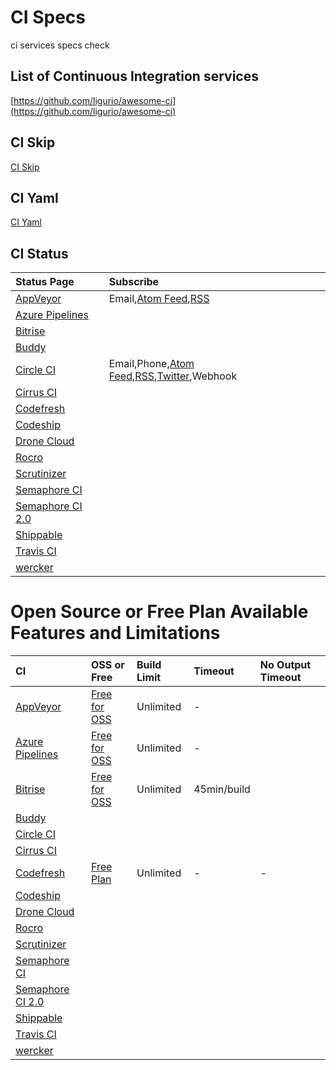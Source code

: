 # CI Specs

ci services specs check

## List of Continuous Integration services

[https://github.com/ligurio/awesome-ci](https://github.com/ligurio/awesome-ci) 

## CI Skip

[CI Skip](https://github.com/srz-zumix/ci-skip)

## CI Yaml

[CI Yaml](https://github.com/srz-zumix/ci-yaml)

## CI Status

|Status Page|Subscribe|
|:--|:--|
|[AppVeyor](https://status.appveyor.com/#)|Email,[Atom Feed](https://status.appveyor.com/history.atom),[RSS](https://status.appveyor.com/history.rss)|
|[Azure Pipelines](https://azure.microsoft.com/ja-jp/services/devops/pipelines/)|
|[Bitrise](https://www.bitrise.io)||
|[Buddy](https://buddy.works)||
|[Circle CI](https://status.circleci.com/)|Email,Phone,[Atom Feed](https://status.circleci.com/history.atom),[RSS](https://status.circleci.com/history.rss),[Twitter](https://twitter.com/CircleCIstatus),Webhook|
|[Cirrus CI](https://cirrus-ci.org/)||
|[Codefresh](https://codefresh.io/)||
|[Codeship](https://codeship.com/)||
|[Drone Cloud](https://cloud.drone.io/)||
|[Rocro](https://rocro.com/)||
|[Scrutinizer](https://scrutinizer-ci.com)||
|[Semaphore CI](https://semaphoreci.com)||
|[Semaphore CI 2.0](https://semaphoreci.com/product)||
|[Shippable](http://shippable.com)||
|[Travis CI](https://travis-ci.com/)|
|[wercker](http://www.wercker.com/)||

# Open Source or Free Plan Available Features and Limitations

|CI|OSS or Free|Build Limit|Timeout|No Output Timeout|
|:--|:--|:--|:--|:--|
|[AppVeyor](https://www.appveyor.com)|[Free for OSS](https://www.appveyor.com/pricing/)|Unlimited|-||
|[Azure Pipelines](https://azure.microsoft.com/ja-jp/services/devops/pipelines/)|[Free for OSS](https://azure.microsoft.com/ja-jp/pricing/details/devops/azure-devops-services/)|Unlimited|-||
|[Bitrise](https://www.bitrise.io)|[Free for OSS](https://blog.bitrise.io/free-developer-plan-features-for-open-source-projects-on-bitrise)|Unlimited|45min/build||
|[Buddy](https://buddy.works)||||
|[Circle CI](https://circleci.com)||||
|[Cirrus CI](https://cirrus-ci.org/)||||
|[Codefresh](https://codefresh.io/)|[Free Plan](https://codefresh.io/pricing/)|Unlimited|-|-|15min?|
|[Codeship](https://codeship.com/)||||
|[Drone Cloud](https://cloud.drone.io/)||||
|[Rocro](https://rocro.com/)||||
|[Scrutinizer](https://scrutinizer-ci.com)||||
|[Semaphore CI](https://semaphoreci.com)||||
|[Semaphore CI 2.0](https://semaphoreci.com/product)||||
|[Shippable](http://shippable.com)||||
|[Travis CI](https://travis-ci.com/)|||
|[wercker](http://www.wercker.com/)||||
